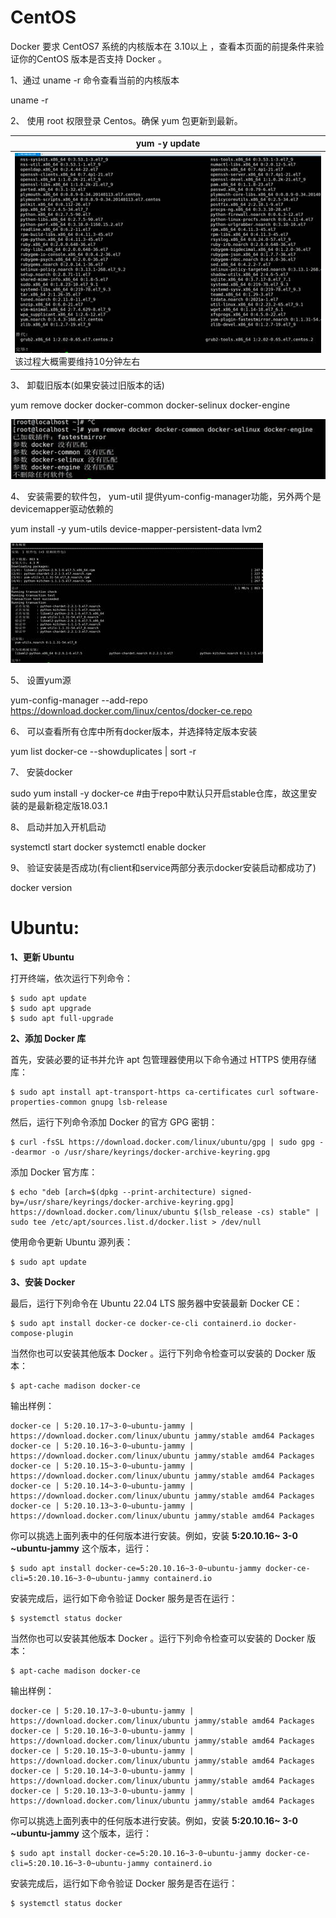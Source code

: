 # CentOS

Docker 要求 CentOS7 系统的内核版本在 3.10以上 ，查看本页面的前提条件来验证你的CentOS 版本是否支持 Docker 。

1、通过 uname -r 命令查看当前的内核版本

  uname -r  

2、  使用 root 权限登录 Centos。确保 yum 包更新到最新。

| yum -y update                                                |
| ------------------------------------------------------------ |
| ![img](assets/clip_image002.jpg)  该过程大概需要维持10分钟左右 |

3、  卸载旧版本(如果安装过旧版本的话)

  yum remove docker docker-common  docker-selinux docker-engine

  ![img](assets/clip_image004.jpg)  

4、  安装需要的软件包， yum-util 提供yum-config-manager功能，另外两个是devicemapper驱动依赖的

  yum install -y yum-utils  device-mapper-persistent-data lvm2

  ![img](assets/clip_image006.jpg)  

5、  设置yum源

  yum-config-manager --add-repo  https://download.docker.com/linux/centos/docker-ce.repo  

6、  可以查看所有仓库中所有docker版本，并选择特定版本安装

  yum list docker-ce --showduplicates | sort -r  

7、  安装docker

  sudo yum install -y docker-ce   #由于repo中默认只开启stable仓库，故这里安装的是最新稳定版18.03.1  

8、  启动并加入开机启动

  systemctl start docker  systemctl enable docker  

9、  验证安装是否成功(有client和service两部分表示docker安装启动都成功了)

  docker version  

# Ubuntu:

**1、更新 Ubuntu**

打开终端，依次运行下列命令：

```text
$ sudo apt update
$ sudo apt upgrade
$ sudo apt full-upgrade
```

**2、添加 Docker 库**

首先，安装必要的证书并允许 apt 包管理器使用以下命令通过 HTTPS 使用存储库：

```text
$ sudo apt install apt-transport-https ca-certificates curl software-properties-common gnupg lsb-release
```

然后，运行下列命令添加 Docker 的官方 GPG 密钥：

```text
$ curl -fsSL https://download.docker.com/linux/ubuntu/gpg | sudo gpg --dearmor -o /usr/share/keyrings/docker-archive-keyring.gpg
```

添加 Docker 官方库：

```text
$ echo "deb [arch=$(dpkg --print-architecture) signed-by=/usr/share/keyrings/docker-archive-keyring.gpg] https://download.docker.com/linux/ubuntu $(lsb_release -cs) stable" | sudo tee /etc/apt/sources.list.d/docker.list > /dev/null
```

使用命令更新 Ubuntu 源列表：

```text
$ sudo apt update
```

**3、安装 Docker**

最后，运行下列命令在 Ubuntu 22.04 LTS 服务器中安装最新 Docker CE：

```text
$ sudo apt install docker-ce docker-ce-cli containerd.io docker-compose-plugin
```

当然你也可以安装其他版本 Docker 。运行下列命令检查可以安装的 Docker 版本：

```text
$ apt-cache madison docker-ce
```

输出样例：

```text
docker-ce | 5:20.10.17~3-0~ubuntu-jammy | https://download.docker.com/linux/ubuntu jammy/stable amd64 Packages
docker-ce | 5:20.10.16~3-0~ubuntu-jammy | https://download.docker.com/linux/ubuntu jammy/stable amd64 Packages
docker-ce | 5:20.10.15~3-0~ubuntu-jammy | https://download.docker.com/linux/ubuntu jammy/stable amd64 Packages
docker-ce | 5:20.10.14~3-0~ubuntu-jammy | https://download.docker.com/linux/ubuntu jammy/stable amd64 Packages
docker-ce | 5:20.10.13~3-0~ubuntu-jammy | https://download.docker.com/linux/ubuntu jammy/stable amd64 Packages
```

你可以挑选上面列表中的任何版本进行安装。例如，安装 **5:20.10.16~ 3-0 ~ubuntu-jammy** 这个版本，运行：

```text
$ sudo apt install docker-ce=5:20.10.16~3-0~ubuntu-jammy docker-ce-cli=5:20.10.16~3-0~ubuntu-jammy containerd.io
```

安装完成后，运行如下命令验证 Docker 服务是否在运行：

```text
$ systemctl status docker
```



当然你也可以安装其他版本 Docker 。运行下列命令检查可以安装的 Docker 版本：

```text
$ apt-cache madison docker-ce
```

输出样例：

```text
docker-ce | 5:20.10.17~3-0~ubuntu-jammy | https://download.docker.com/linux/ubuntu jammy/stable amd64 Packages
docker-ce | 5:20.10.16~3-0~ubuntu-jammy | https://download.docker.com/linux/ubuntu jammy/stable amd64 Packages
docker-ce | 5:20.10.15~3-0~ubuntu-jammy | https://download.docker.com/linux/ubuntu jammy/stable amd64 Packages
docker-ce | 5:20.10.14~3-0~ubuntu-jammy | https://download.docker.com/linux/ubuntu jammy/stable amd64 Packages
docker-ce | 5:20.10.13~3-0~ubuntu-jammy | https://download.docker.com/linux/ubuntu jammy/stable amd64 Packages
```

你可以挑选上面列表中的任何版本进行安装。例如，安装 **5:20.10.16~ 3-0 ~ubuntu-jammy** 这个版本，运行：

```text
$ sudo apt install docker-ce=5:20.10.16~3-0~ubuntu-jammy docker-ce-cli=5:20.10.16~3-0~ubuntu-jammy containerd.io
```

安装完成后，运行如下命令验证 Docker 服务是否在运行：

```text
$ systemctl status docker
```